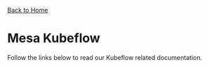 [Back to Home](index.md)
# Mesa Kubeflow 
Follow the links below to read our Kubeflow related documentation.

